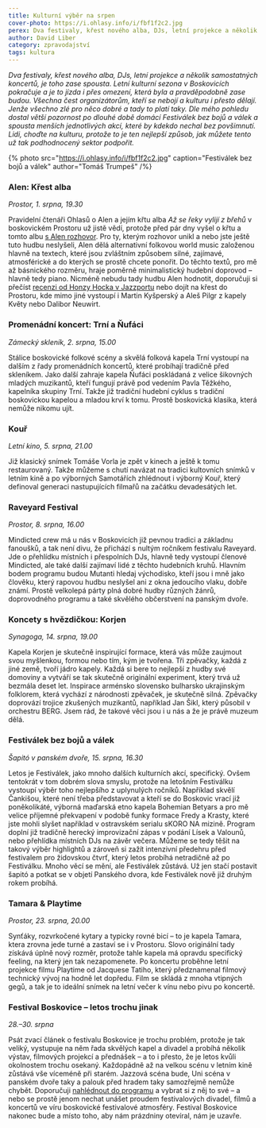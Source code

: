 ```yaml
---
title: Kulturní výběr na srpen
cover-photo: https://i.ohlasy.info/i/fbf1f2c2.jpg
perex: Dva festivaly, křest nového alba, DJs, letní projekce a několik samostatných koncertů, je toho zase spousta. Letní kulturní sezona v Boskovicích pokračuje a je to jízda i přes omezení, která byla a pravděpodobně zase budou.
author: David Liber
category: zpravodajství
tags: kultura
---
```


*Dva festivaly, křest nového alba, DJs, letní projekce a několik samostatných koncertů, je toho zase spousta. Letní kulturní sezona v Boskovicích pokračuje a je to jízda i přes omezení, která byla a pravděpodobně zase budou. Všechna čest organizátorům, kteří se nebojí a kulturu i přesto dělají. Jenže všechno zlé pro něco dobré a tady to platí taky. Dle mého pohledu dostal větší pozornost po dlouhé době domácí Festiválek bez bojů a válek a spousta menších jednotlivých akcí, které by kdekdo nechal bez povšimnutí. Lidi, choďte na kulturu, protože to je ten nejlepší způsob, jak můžete tento už tak podhodnocený sektor podpořit.*

{% photo src="https://i.ohlasy.info/i/fbf1f2c2.jpg" caption="Festiválek bez bojů a válek" author="Tomáš Trumpeš" /%}

### Alen: Křest alba

*Prostor, 1. srpna, 19.30*

Pravidelní čtenáři Ohlasů o Alen a jejím křtu alba *Až se řeky vylijí z břehů* v boskovickém Prostoru už jistě vědí, protože před pár dny vyšel o křtu a tomto albu [s Alen rozhovor](https://ohlasy.info/clanky/2020/07/rozhovor-alen.html). Pro ty, kterým rozhovor unikl a nebo jste ještě tuto hudbu neslyšeli, Alen dělá alternativní folkovou world music založenou hlavně na textech, které jsou zvláštním způsobem silné, zajímavé, atmosférické a do kterých se prostě chcete ponořit. Do těchto textů, pro mě až básnického rozměru, hraje poměrně minimalistický hudební doprovod – hlavně tedy piano. Nicméně nebudu tady hudbu Alen hodnotit, doporučuji si přečíst [recenzi od Honzy Hocka v Jazzportu](https://jazzport.cz/2020/07/21/alen-a-jeji-pisne-vylite-z-brehu/?fbclid=IwAR2to6pZW-Vsb_-kESQuUe9omw6_l37Bg20yv7GNt9VCjoHS8buuC58EiEU) nebo dojít na křest do Prostoru, kde mimo jiné vystoupí i Martin Kyšperský a Aleš Pilgr z kapely Květy nebo Dalibor Neuwirt.

### Promenádní koncert: Trní a Ňufáci

*Zámecký skleník, 2. srpna, 15.00*

Stálice boskovické folkové scény a skvělá folková kapela Trní vystoupí na dalším z řady promenádních koncertů, které probíhají tradičně před skleníkem. Jako další zahraje kapela Ňufáci poskládaná z velice šikovných mladých muzikantů, kteří fungují právě pod vedením Pavla Těžkého, kapelníka skupiny Trní. Takže již tradiční hudební cyklus s tradiční boskovickou kapelou a mladou krví k tomu. Prostě boskovická klasika, která nemůže nikomu ujít.

### Kouř

*Letní kino, 5. srpna, 21.00*

Již klasický snímek Tomáše Vorla je zpět v kinech a ještě k tomu restaurovaný. Takže můžeme s chutí navázat na tradici kultovních snímků v letním kině a po výborných Samotářích zhlédnout i výborný Kouř, který definoval generaci nastupujících filmařů na začátku devadesátých let.

### Raveyard Festival

*Prostor, 8. srpna, 16.00*

Mindicted crew má u nás v Boskovicích již pevnou tradici a základnu fanoušků, a tak není divu, že přichází s nultým ročníkem festivalu Raveyard. Jde o přehlídku místních i přespolních DJs, hlavně tedy vystoupí členové Mindicted, ale také další zajímaví lidé z těchto hudebních kruhů. Hlavním bodem programu budou Mutanti hledaj východisko, kteří jsou i mně jako člověku, který rapovou hudbu neslyšel ani z okna jedoucího vlaku, dobře známí. Prostě velkolepá párty plná dobré hudby různých žánrů, doprovodného programu a také skvělého občerstvení na panským dvoře. 

### Koncety s hvězdičkou: Korjen 

*Synagoga, 14. srpna, 19.00*

Kapela Korjen je skutečně inspirující formace, která vás může zaujmout svou myšlenkou, formou nebo tím, kým je tvořena. Tři zpěvačky, každá z jiné země, tvoří jádro kapely. Každá si bere to nejlepší z hudby své domoviny a vytváří se tak skutečně originální experiment, který trvá už bezmála deset let. Inspirace arménsko slovensko bulharsko ukrajinským folklorem, která vychází z národnosti zpěvaček, je skutečně silná. Zpěvačky doprovází trojice zkušených muzikantů, například Jan Šikl, který působil v orchestru BERG. Jsem rád, že takové věci jsou i u nás a že je právě muzeum dělá.

### Festiválek bez bojů a válek

*Šapitó v panském dvoře, 15. srpna, 16.30*

Letos je Festiválek, jako mnoho dalších kulturních akcí, specifický. Ovšem tentokrát v tom dobrém slova smyslu, protože na letošním Festiválku vystoupí výběr toho nejlepšího z uplynulých ročníků. Například skvělí Čankišou, které není třeba představovat a kteří se do Boskovic vrací již poněkolikáté, výborná maďarská etno kapela Bohemian Betyars a pro mě velice příjemné překvapení v podobě funky formace Fredy a Krasty, které jste mohli slyšet například v ostravském serialu sKORO NA mizině. Program doplní již tradičně herecký improvizační zápas v podání Lísek a Valounů, nebo přehlídka místních DJs na závěr večera. Můžeme se tedy těšit na takový výběr highlightů a zároveň si zažít intenzivní předehru před festivalem pro židovskou čtvrť, který letos probíhá netradičně až po Festiválku. Mnoho věcí se mění, ale Festiválek zůstává. Už jen stačí postavit šapitó a potkat se v objetí Panského dvora, kde Festiválek nově již druhým rokem probíhá.

### Tamara & Playtime

*Prostor, 23. srpna, 20.00*

Synťáky, rozvrkočené kytary a typicky rovné bicí – to je kapela Tamara, ktera zrovna jede turné a zastaví se i v Prostoru. Slovo originální tady získává úplně nový rozměr, protože tahle kapela má opravdu specifický feeling, na který jen tak nezapomenete. Po koncertu proběhne letní projekce filmu Playtime od Jacquese Tatiho, který předznamenal filmový technický vývoj na hodně let dopředu. Film se skládá z mnoha vtipných gegů, a tak je to ideální snímek na letní večer k vínu nebo pivu po koncertě. 

### Festival Boskovice – letos trochu jinak

*28.–30. srpna*

Psát zvací článek o festivalu Boskovice je trochu problém, protože je tak veliký, vystupuje na něm řada skvělých kapel a divadel a probíhá několik výstav, filmových projekcí a přednášek – a to i přesto, že je letos kvůli okolnostem trochu osekaný. Každopádně až na velkou scénu v letním kině zůstává vše víceméně při starém. Jazzová scéna bude, Uni scéna v panském dvoře taky a palouk před hradem taky samozřejmě nemůže chybět. Doporučuji [nahlédnout do programu](http://www.boskovice-festival.cz/cs/ucinkujici) a vybrat si z něj to své – a nebo se prostě jenom nechat unášet proudem festivalových divadel, filmů a koncertů ve víru boskovické festivalové atmosféry. Festival Boskovice nakonec bude a místo toho, aby nám prázdniny otevíral, nám je uzavře.
